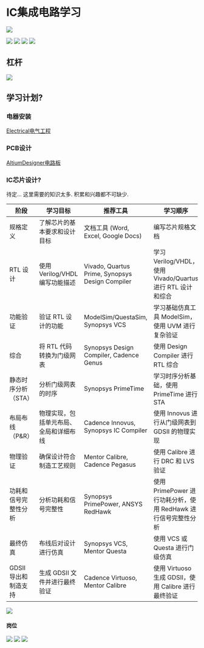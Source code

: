 # IC集成电路学习

![](../readme.assets/Pasted%20image%2020241110201652.png)

![](../readme.assets/Pasted%20image%2020241110202302.png)
![](../readme.assets/Pasted%20image%2020241110202709.png)
![](../readme.assets/Pasted%20image%2020241110204037.png)
![](../readme.assets/Pasted%20image%2020241110204519.png)

## 杠杆
![](../readme.assets/Pasted%20image%2020241110205843.png)

## 学习计划?

### 电器安装
[Electrical电气工程](Electrical电气工程.md)
### PCB设计
[AltiumDesigner电路板](AltiumDesigner电路板.md)
### IC芯片设计?

待定... 这里需要的知识太多. 积累和兴趣都不可缺少.

| 阶段            | 学习目标                   | 推荐工具                                            | 学习顺序                                           |
| ------------- | ---------------------- | ----------------------------------------------- | ---------------------------------------------- |
| 规格定义          | 了解芯片的基本要求和设计目标         | 文档工具 (Word, Excel, Google Docs)                 | 编写芯片规格文档                                       |
| RTL 设计        | 使用 Verilog/VHDL 编写功能描述 | Vivado, Quartus Prime, Synopsys Design Compiler | 学习 Verilog/VHDL，使用 Vivado/Quartus 进行 RTL 设计和综合 |
| 功能验证          | 验证 RTL 设计的功能           | ModelSim/QuestaSim, Synopsys VCS                | 学习基础仿真工具 ModelSim，使用 UVM 进行复杂验证                |
| 综合            | 将 RTL 代码转换为门级网表        | Synopsys Design Compiler, Cadence Genus         | 使用 Design Compiler 进行 RTL 综合                   |
| 静态时序分析（STA）   | 分析门级网表的时序              | Synopsys PrimeTime                              | 学习时序分析基础，使用 PrimeTime 进行 STA                   |
| 布局布线（P&R）     | 物理实现，包括单元布局、全局和详细布线    | Cadence Innovus, Synopsys IC Compiler           | 使用 Innovus 进行从门级网表到 GDSII 的物理实现                |
| 物理验证          | 确保设计符合制造工艺规则           | Mentor Calibre, Cadence Pegasus                 | 使用 Calibre 进行 DRC 和 LVS 验证                     |
| 功耗和信号完整性分析    | 分析功耗和信号完整性             | Synopsys PrimePower, ANSYS RedHawk              | 使用 PrimePower 进行功耗分析，使用 RedHawk 进行信号完整性分析      |
| 最终仿真          | 布线后对设计进行仿真             | Synopsys VCS, Mentor Questa                     | 使用 VCS 或 Questa 进行门级仿真                         |
| GDSII 导出和制造支持 | 生成 GDSII 文件并进行最终验证     | Cadence Virtuoso, Mentor Calibre                | 使用 Virtuoso 生成 GDSII，使用 Calibre 进行最终验证         |
![](../readme.assets/Pasted%20image%2020241110211333.png)

#### 岗位
![](../readme.assets/Pasted%20image%2020241110223610.png)
![](../readme.assets/Pasted%20image%2020241110223806.png)
![](../readme.assets/Pasted%20image%2020241110223924.png)




